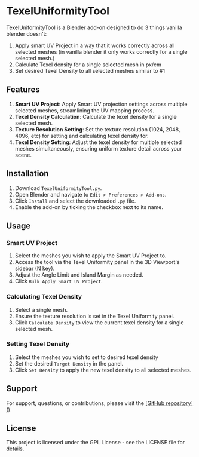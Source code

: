 # TexelUniformityTool

TexelUniformityTool is a Blender add-on designed to do 3 things vanilla blender doesn't:
1. Apply smart UV Project in a way that it works correctly across all selected meshes (in vanilla blender it only works correctly for a single selected mesh.)
2. Calculate Texel density for a single selected mesh in px/cm
3. Set desired Texel Density to all selected meshes similar to #1


## Features

1. **Smart UV Project**: Apply Smart UV projection settings across multiple selected meshes, streamlining the UV mapping process.
2. **Texel Density Calculation**: Calculate the texel density for a single selected mesh.
3. **Texture Resolution Setting**: Set the texture resolution (1024, 2048, 4096, etc) for setting and calculating texel density for.
4. **Texel Density Setting**: Adjust the texel density for multiple selected meshes simultaneously, ensuring uniform texture detail across your scene.

## Installation

1. Download `TexelUniformityTool.py`.
2. Open Blender and navigate to `Edit > Preferences > Add-ons`.
3. Click `Install` and select the downloaded `.py` file.
4. Enable the add-on by ticking the checkbox next to its name.

## Usage

### Smart UV Project
1. Select the meshes you wish to apply the Smart UV Project to.
2. Access the tool via the Texel Uniformity panel in the 3D Viewport's sidebar (N key).
3. Adjust the Angle Limit and Island Margin as needed.
4. Click `Bulk Apply Smart UV Project`.

### Calculating Texel Density
1. Select a single mesh.
2. Ensure the texture resolution is set in the Texel Uniformity panel.
3. Click `Calculate Density` to view the current texel density for a single selected mesh.

### Setting Texel Density
1. Select the meshes you wish to set to desired texel density
2. Set the desired `Target Density` in the panel.
3. Click `Set Density` to apply the new texel density to all selected meshes.

## Support

For support, questions, or contributions, please visit the [[GitHub repository](<GitHub-Repo-URL>](https://github.com/artemmakeev/TexelUniformityTool))

## License

This project is licensed under the GPL License - see the LICENSE file for details.
